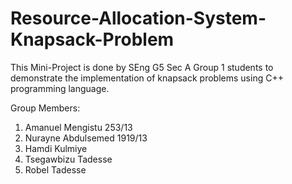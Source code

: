 # Resource-Allocation-System-Knapsack-Problem

This Mini-Project is done by SEng G5 Sec A Group 1 students to demonstrate the implementation of knapsack problems using C++ programming language.

Group Members:
1. Amanuel Mengistu 253/13
2. Nurayne Abdulsemed 1919/13
3. Hamdi Kulmiye
4. Tsegawbizu Tadesse
5. Robel Tadesse 
